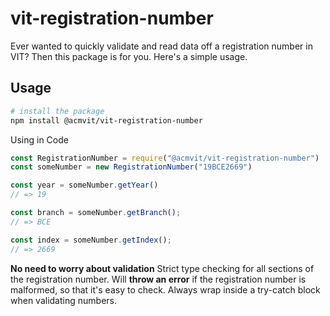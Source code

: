 # vit-registration-number

Ever wanted to quickly validate and read data off a registration number in VIT? Then this package is for you. Here's a simple usage.


## Usage
```sh
# install the package
npm install @acmvit/vit-registration-number

```

Using in Code
```js
const RegistrationNumber = require("@acmvit/vit-registration-number")
const someNumber = new RegistrationNumber("19BCE2669")

const year = someNumber.getYear()
// => 19

const branch = someNumber.getBranch();
// => BCE

const index = someNumber.getIndex();
// => 2669
```

**No need to worry about validation**
Strict type checking for all sections of the registration number. Will **throw an error** if the registration number is malformed, so that it's easy to check. Always wrap inside a try-catch block when validating numbers.
